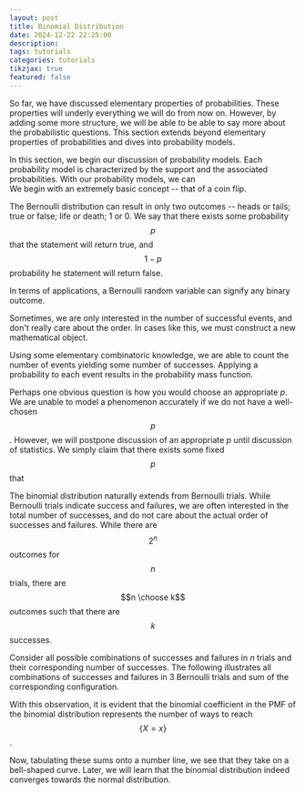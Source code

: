 ```yaml
---
layout: post
title: Binomial Distribution
date: 2024-12-22 22:25:00
description:
tags: tutorials
categories: tutorials
tikzjax: true
featured: false
---
```


So far, we have discussed elementary properties of probabilities. These properties will underly everything we will do from now on. However, by adding some more structure, we will be able to be able to say more about the probabilistic questions. This section extends beyond elementary properties of probabilities and dives into probability models.

In this section, we begin our discussion of probability models. Each probability model is characterized by the support and the associated probabilities. With our probability models, we can  
We begin with an extremely basic concept -- that of a coin flip.

The Bernoulli distribution can result in only two outcomes -- heads or tails; true or false; life or death; 1 or 0. We say that there exists some probability $$p$$ that the statement will return true, and $$1-p$$ probability he statement will return false.

In terms of applications, a Bernoulli random variable can signify any binary outcome.

Sometimes, we are only interested in the number of successful events, and don't really care about the order. In cases like this, we must construct a new mathematical object.

Using some elementary combinatoric knowledge, we are able to count the number of events yielding some number of successes. Applying a probability to each event results in the probability mass function.

Perhaps one obvious question is how you would choose an appropriate $p$. We are unable to model a phenomenon accurately if we do not have a well-chosen $$p$$. However, we will postpone discussion of an appropriate $p$ until discussion of statistics. We simply claim that there exists some fixed $$p$$ that

The binomial distribution naturally extends from Bernoulli trials. While Bernoulli trials indicate success and failures, we are often interested in the total number of successes, and do not care about the actual order of successes and failures. While there are $$2^n$$ outcomes for $$n$$ trials, there are $$n \choose k$$ outcomes such that there are $$k$$ successes.

Consider all possible combinations of successes and failures in $n$ trials and their corresponding number of successes. The following illustrates all combinations of successes and failures in 3 Bernoulli trials and sum of the corresponding configuration.

With this observation, it is evident that the binomial coefficient in the PMF of the binomial distribution represents the number of ways to reach $$\{X=x\}$$.

Now, tabulating these sums onto a number line, we see that they take on a bell-shaped curve. Later, we will learn that the binomial distribution indeed converges towards the normal distribution.

<script type="text/tikz">
\begin{tikzpicture}

	% Draw Axis 
	\draw[very thick, <->] (-1, 0) -- (7, 0);
	\foreach \i in {0, 1.5, ..., 6}{
		\draw[very thick] (\i, 0.1) -- (\i, -0.1);
	}
	\node[] at (0, -0.5) {0};
	\node[] at (1.5, -0.5) {1};
	\node[] at (3.0, -0.5) {2};
	\node[] at (4.5, -0.5) {3};
	\node[] at (6.0, -0.5) {4};
	
	% Draw Events
	\node[] at (0, 1) {\small $00000$};
	% ---------------------------------
	\node[] at (1.5, 1) {\small $0001$};
	\node[] at (1.5, 2) {\small $0010$};
	\node[] at (1.5, 3) {\small $0100$};
	\node[] at (1.5, 4) {\small $1000$};
	% ---------------------------------
	\node[] at (3, 1) {\small $0011$};
	\node[] at (3, 2) {\small $0110$};
	\node[] at (3, 3) {\small $0101$};
	\node[] at (3, 4) {\small $1001$};
	\node[] at (3, 5) {\small $1010$};
	\node[] at (3, 6) {\small $1100$};
	% ---------------------------------
	\node[] at (4.5, 1) {\small $0111$};
	\node[] at (4.5, 2) {\small $1011$};
	\node[] at (4.5, 3) {\small $1101$};
	\node[] at (4.5, 4) {\small $1110$};
	% ---------------------------------
	\node[] at (6, 1) {\small $1111$};
\end{tikzpicture}
</script>
